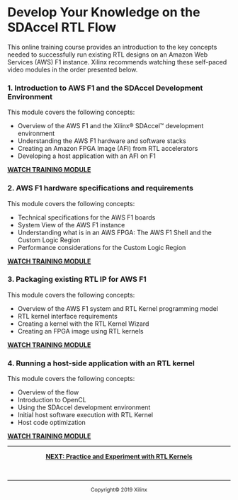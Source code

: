 # Develop Your Knowledge on the SDAccel RTL Flow

This online training course provides an introduction to the key concepts needed to successfully run existing RTL designs on an Amazon Web Services (AWS) F1 instance. Xilinx recommends watching these self-paced video modules in the order presented below.

### 1. Introduction to AWS F1 and the SDAccel Development Environment
This module covers the following concepts:
- Overview of the AWS F1 and the Xilinx&reg; SDAccel&trade; development environment
- Understanding the AWS F1 hardware and software stacks
- Creating an Amazon FPGA Image (AFI) from RTL accelerators
- Developing a host application with an AFI on F1

[**WATCH TRAINING MODULE**](https://www.xilinx.com/video/software/developing-on-aws-f1-with-sdaccel-and-rtl-kernels-part1.html)

### 2. AWS F1 hardware specifications and requirements
This module covers the following concepts:
- Technical specifications for the AWS F1 boards
- System View of the AWS F1 instance
- Understanding what is in an AWS FPGA: The AWS F1 Shell and the Custom Logic Region
- Performance considerations for the Custom Logic Region

[**WATCH TRAINING MODULE**](https://www.xilinx.com/video/software/developing-on-aws-f1-with-sdaccel-and-rtl-kernels-part2.html)

### 3. Packaging existing RTL IP for AWS F1
This module covers the following concepts:
- Overview of the AWS F1 system and RTL Kernel programming model
- RTL kernel interface requirements
- Creating a kernel with the RTL Kernel Wizard
- Creating an FPGA image using RTL kernels

[**WATCH TRAINING MODULE**](https://www.xilinx.com/video/software/developing-on-aws-f1-with-sdaccel-and-rtl-kernels-part3.html)

### 4. Running a host-side application with an RTL kernel
This module covers the following concepts:
- Overview of the flow
- Introduction to OpenCL
- Using the SDAccel development environment
- Initial host software execution with RTL Kernel
- Host code optimization

[**WATCH TRAINING MODULE**](https://www.xilinx.com/video/software/developing-on-aws-f1-with-sdaccel-and-rtl-kernels-part4.html)

<hr/>
<p align="center"><b>
<a href="STEP4.md">NEXT: Practice and Experiment with RTL Kernels</a>
</b></p>
<br>
<hr/>
<p align="center"><sup>Copyright&copy; 2019 Xilinx</sup></p>
